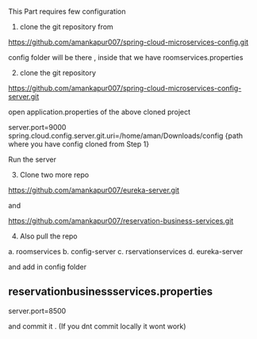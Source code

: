 This Part requires few configuration

1. clone the git repository from 

https://github.com/amankapur007/spring-cloud-microservices-config.git

config folder will be there , inside that we have roomservices.properties

2. clone the git repository

https://github.com/amankapur007/spring-cloud-microservices-config-server.git

open application.properties of the above cloned project

server.port=9000
spring.cloud.config.server.git.uri=/home/aman/Downloads/config {path where you have config cloned from Step 1}

Run the server 

3. Clone two more repo

https://github.com/amankapur007/eureka-server.git

and 

https://github.com/amankapur007/reservation-business-services.git

4. Also pull  the repo 

a. roomservices
b. config-server
c. rservationservices
d. eureka-server

and add in config folder

reservationbusinessservices.properties 
---------------------------------------------
server.port=8500

and commit it . (If you dnt commit locally it wont work)

 
